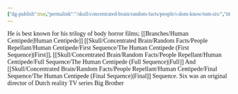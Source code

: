 ```yaml
---
{"dg-publish":true,"permalink":"/skull/concentrated-brain/random-facts/people/i-dont-know/tom-six/","title":"Tom Six","tags":["RandomThoughts","RandomFacts","PeopleIDontKnow","TomSix","HumanCentipede"],"noteIcon":""}
---
```


<style id="Force_Custom_Fonts" type="text/css">@font-face{font-style:normal;font-family:"Merriweather";src:local("Merriweather")}@font-face{font-style:bolder;font-family:"Merriweather";src:local("Merriweather")}@font-face{font-style:normal;font-family:"Merriweather";src:local("Merriweather");unicode-range:U+0-FF,U+2E80-9FFF,U+F900-FAFF,U+FE30-FE4F,U+20000-2FA1F}@font-face{font-style:bolder;font-family:"Merriweather";src:local("Merriweather");unicode-range:U+0-FF,U+2E80-9FFF,U+F900-FAFF,U+FE30-FE4F,U+20000-2FA1F}@font-face{font-style:normal;font-family:"Merriweather";src:local("Merriweather");unicode-range:U+0-FF}@font-face{font-style:bolder;font-family:"Merriweather";src:local("Merriweather");unicode-range:U+0-FF}:not(pre):not(code):not(textarea):not(tt):not(kbd):not(samp):not(var){font-family:"Merriweather"!important}pre,code,textarea,tt,kbd,samp,var{font-family:monospace!important}pre *,code *,textarea *,tt *,kbd *,samp *,var *{font-family:monospace!important}</style>

He is best known for his trilogy of body horror films; [[Branches/Human Centipede\|Human Centipede]] [[Skull/Concentrated Brain/Random Facts/People Repellant/Human Centipede/First Sequence/The Human Centipede (First Sequence)\|First]], [[Skull/Concentrated Brain/Random Facts/People Repellant/Human Centipede/Full Sequence/The Human Centipede (Full Sequence)\|Full]] And [[Skull/Concentrated Brain/Random Facts/People Repellant/Human Centipede/Final Sequence/The Human Centipede (Final Sequence)\|Final]] Sequence. Six was an original director of Dutch reality TV series Big Brother